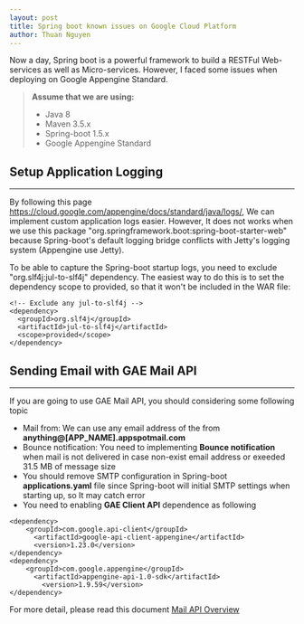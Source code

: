 ```yaml
---
layout: post
title: Spring boot known issues on Google Cloud Platform
author: Thuan Nguyen
---
```


Now a day, Spring boot is a powerful framework to build a RESTFul Web-services as well as Micro-services. However, I faced some issues when deploying on Google Appengine Standard.

> **Assume that we are using:**
> - Java 8
> - Maven 3.5.x
> - Spring-boot 1.5.x
> - Google Appengine Standard


## Setup Application Logging
-----

By following this page https://cloud.google.com/appengine/docs/standard/java/logs/, We can implement custom application logs easier. However, It does not works when we use this package "org.springframework.boot:spring-boot-starter-web" because Spring-boot's default logging bridge conflicts with Jetty's logging system (Appengine use Jetty). 

To be able to capture the Spring-boot startup logs, you need to exclude "org.slf4j:jul-to-slf4j" dependency. The easiest way to do this is to set the dependency scope to provided, so that it won't be included in the WAR file:

```
<!-- Exclude any jul-to-slf4j -->
<dependency>
  <groupId>org.slf4j</groupId>
  <artifactId>jul-to-slf4j</artifactId>
  <scope>provided</scope>
</dependency>
```

## Sending Email with GAE Mail API
-----
If you are going to use GAE Mail API, you should considering some following topic
- Mail from: We can use any email address of the from **anything@[APP_NAME].appspotmail.com**
- Bounce notification: You need to implementing **Bounce notification** when mail is not delivered in case non-exist email address or exeeded 31.5 MB of message size
- You should remove SMTP configuration in Spring-boot **applications.yaml** file since Spring-boot will initial SMTP settings when starting up, so It may catch error
- You need to enabling **GAE Client API** dependence as following
```
<dependency>
    <groupId>com.google.api-client</groupId>
	  <artifactId>google-api-client-appengine</artifactId>
	  <version>1.23.0</version>
</dependency>
<dependency>
    <groupId>com.google.appengine</groupId>
	  <artifactId>appengine-api-1.0-sdk</artifactId>
		<version>1.9.59</version>
</dependency>
```

For more detail, please read this document [Mail API Overview](https://cloud.google.com/appengine/docs/standard/java/mail/)
